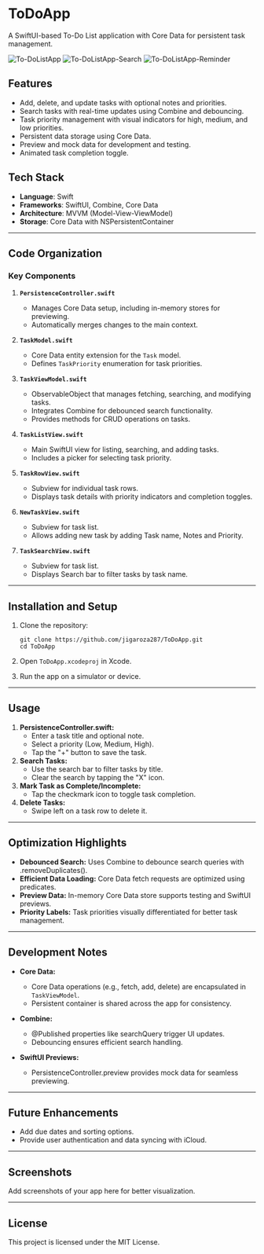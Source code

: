 # ToDoApp

A SwiftUI-based To-Do List application with Core Data for persistent task management.

![To-DoListApp](https://github.com/user-attachments/assets/a69a0340-1b27-4da5-a6c6-c391f921b9b0)
![To-DoListApp-Search](https://github.com/user-attachments/assets/e6c6f1ad-397f-4112-afb9-adaee9eb9902)
![To-DoListApp-Reminder](https://github.com/user-attachments/assets/b4bc723f-04ac-49e4-860e-a9cc8c95aa14)


## Features

- Add, delete, and update tasks with optional notes and priorities.
- Search tasks with real-time updates using Combine and debouncing.
- Task priority management with visual indicators for high, medium, and low priorities.
- Persistent data storage using Core Data.
- Preview and mock data for development and testing.
- Animated task completion toggle.

## Tech Stack

- **Language**: Swift
- **Frameworks**: SwiftUI, Combine, Core Data
- **Architecture**: MVVM (Model-View-ViewModel)
- **Storage**: Core Data with NSPersistentContainer

---

## Code Organization

### Key Components

1. **`PersistenceController.swift`**
   - Manages Core Data setup, including in-memory stores for previewing.
   - Automatically merges changes to the main context.

2. **`TaskModel.swift`**
   - Core Data entity extension for the `Task` model.
   - Defines `TaskPriority` enumeration for task priorities.

3. **`TaskViewModel.swift`**
   - ObservableObject that manages fetching, searching, and modifying tasks.
   - Integrates Combine for debounced search functionality.
   - Provides methods for CRUD operations on tasks.

4. **`TaskListView.swift`**
   - Main SwiftUI view for listing, searching, and adding tasks.
   - Includes a picker for selecting task priority.

5. **`TaskRowView.swift`**
   - Subview for individual task rows.
   - Displays task details with priority indicators and completion toggles.

6. **`NewTaskView.swift`**
   - Subview for task list.
   - Allows adding new task by adding Task name, Notes and Priority.

7. **`TaskSearchView.swift`**
   - Subview for task list.
   - Displays Search bar to filter tasks by task name.

---

## Installation and Setup

1. Clone the repository:
   
   ```
   git clone https://github.com/jigaroza287/ToDoApp.git
   cd ToDoApp
   ```

2. Open `ToDoApp.xcodeproj` in Xcode.

3. Run the app on a simulator or device.

---

## Usage

1. **PersistenceController.swift:**
    - Enter a task title and optional note.
    - Select a priority (Low, Medium, High).
    - Tap the "+" button to save the task.
2. **Search Tasks:**
    - Use the search bar to filter tasks by title.
    - Clear the search by tapping the "X" icon.
3. **Mark Task as Complete/Incomplete:**
    - Tap the checkmark icon to toggle task completion.
4. **Delete Tasks:**
    - Swipe left on a task row to delete it.

---

## Optimization Highlights

- **Debounced Search:** Uses Combine to debounce search queries with .removeDuplicates().
- **Efficient Data Loading:** Core Data fetch requests are optimized using predicates.
- **Preview Data:** In-memory Core Data store supports testing and SwiftUI previews.
- **Priority Labels:** Task priorities visually differentiated for better task management.

---

## Development Notes

- **Core Data:**

  - Core Data operations (e.g., fetch, add, delete) are encapsulated in `TaskViewModel`.
  - Persistent container is shared across the app for consistency.

- **Combine:**

  - @Published properties like searchQuery trigger UI updates.
  - Debouncing ensures efficient search handling.

- **SwiftUI Previews:**

  - PersistenceController.preview provides mock data for seamless previewing.

---

## Future Enhancements

- Add due dates and sorting options.
- Provide user authentication and data syncing with iCloud.

---

## Screenshots
Add screenshots of your app here for better visualization.

---

## License
This project is licensed under the MIT License.
